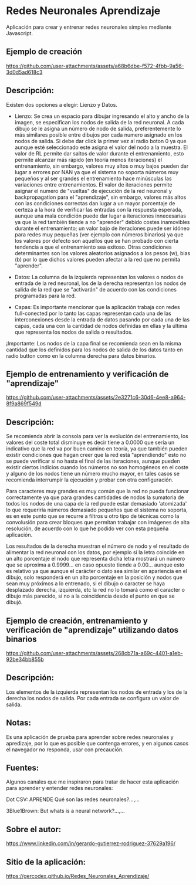 # Redes Neuronales Aprendizaje

Aplicación para crear y entrenar redes neuronales simples mediante Javascript.

## Ejemplo de creación

https://github.com/user-attachments/assets/a68b6dbe-f572-4fbb-9a56-3d0d5ad618c3

## Descripción:

Existen dos opciones a elegir: Lienzo y Datos.

* Lienzo: Se crea un espacio para dibujar ingresando el alto y ancho de la imagen, se especifican los nodos de salida de la red neuronal.
          A cada dibujo se le asigna un número de nodo de salida, preferentemente lo más similares posible entre dibujos por cada numero asignado en los nodos de salida.
          Si debe dar click la primer vez al radio boton 0 ya que aunque esté seleccionado este asigna el valor del nodo a la muestra.
          El valor de RL permite dar saltos de valor durante el entrenamiento, esto permite alcanzar más rápido (en teoría menos iteraciones) el entrenamiento,
          sin embargo, valores muy altos o muy bajos pueden dar lugar a errores por NAN ya que el sistema no soporta números muy pequeños y al ser grandes el entrenamiento
          hace minúsculas las variaciones entre entrenamientos.
          El valor de iteraciones permite asignar el numero de "vueltas" de ejecución de la red neuronal y backpropagation para el "aprendizaje", sin embargo,
          valores más altos con las condiciones correctas dan lugar a un mayor porcentaje de certeza a la hora de verificar las entradas con la respuesta esperada, aunque
          una mala condición puede dar lugar a iteraciones innecesarias ya que la red también tiende a no "aprender" debido costes inamovibles durante el entrenamiento; un
          valor bajo de iteraciones puede ser idóneo para redes muy pequeñas (ver ejemplo con números binarios) ya que los valores por defecto son aquellos que se han probado
          con cierta tendencia a que el entrenamiento sea exitoso.
          Otras condiciones determinantes son los valores aleatorios asignados a los pesos (w), bias (b) por lo que dichos valores pueden afectar a la red que no permita "aprender".
  
* Datos:  La columna de la izquierda representan los valores o nodos de entrada de la red neuronal, los de la derecha representan los nodos de salida de la red que se "activarán"
          de acuerdo con las condiciones programadas para la red.

* Capas:  Es importante mencionar que la aplicación trabaja con redes full-conected por lo tanto las capas representan cada una de las interconexiones desde la entrada de datos
          pasando por cada una de las capas, cada una con la cantidad de nodos definidas en ellas y la última que representa los nodos de salida o resultados.          

¡Importante: Los nodos de la capa final se recomienda sean en la misma cantidad que los definidos para los nodos de salida de los datos tanto en radio button como en la columna derecha para datos binarios.


## Ejemplo de entrenamiento y verificación de "aprendizaje"

https://github.com/user-attachments/assets/2e3271c6-30d6-4ee8-a964-8f9a869f549d

## Descripción:

Se recomienda abrir la consola para ver la evolución del entrenamiento, los valores del coste total disminuye es decir tiene a 0.0000 que sería un indicativo que la red va por buen camino
en teoría, ya que también pueden existir condiciones que hagan creer que la red está "aprendiendo" esto no se puede verificar si no hasta el final de las iteraciones, aunque pueden existir
ciertos indicios cuando los números no son homogéneos en el coste y alguno de los nodos tiene un número mucho mayor, en tales casos se recomienda interrumpir la ejecución y probar con otra configuración.

Para caracteres muy grandes es muy común que la red no pueda funcionar correctamente ya que para grandes cantidades de nodos la sumatoria de todos los nodos de una capa de la red puede estar
demasiado 'atomizada' lo que requeriría números demasiado pequeños que el sistema no soporta, es en este punto que se recurre a filtros u otro tipo de técnicas como la convolusión para crear
bloques que permitan trabajar con imágenes de alta resolución, de acuerdo con lo que he podido ver con esta pequeña aplicación.

Los resultados de la derecha muestran el número de nodo y el resultado de alimentar la red neuronal con los datos, por ejemplo si la letra coincide en un alto porcentaje el nodo que representa
dicha letra mostrará un número que se aproxima a 0.9999... en caso opuesto tiende a 0.00... aunque esto es relativo ya que aunque el carácter o dato sea similar en apariencia en el dibujo, 
solo responderá en un alto porcentaje en la posición y nodos que sean muy próximos a lo entrenado, si el dibujo o caracter se haya desplazado derecha, izquierda, etc la red no lo tomará como
el caracter o dibujo más parecido, si no a la coincidencia desde el punto en que se dibujó.


## Ejemplo de creación, entrenamiento y verificación de "aprendizaje" utilizando datos binarios

https://github.com/user-attachments/assets/268cb71a-a69c-4401-a1eb-92be34bb855b

## Descripción:

Los elementos de la izquierda representan los nodos de entrada y los de la derecha los nodos de salida. Por cada entrada se configura un valor de salida.


## Notas:

Es una aplicación de prueba para aprender sobre redes neuronales y apredizaje, por lo que es posible que contenga errores, y en algunos casos el navegador no responda,
usar con precaución.


## Fuentes:

Algunos canales que me inspiraron para tratar de hacer esta aplicación para aprender y entender redes neuronales:

Dot CSV: APRENDE Qué son las redes neuronales?...,...

3Blue1Brown: But whats is a neural network?...,...


## Sobre el autor:

https://www.linkedin.com/in/gerardo-gutierrez-rodriguez-37629a196/

## Sitio de la aplicación:

https://gercodex.github.io/Redes_Neuronales_Aprendizaje/









